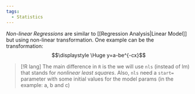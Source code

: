 ```yaml
---
tags:
  - Statistics
---
```

*Non-linear Regressions* are similar to [[Regression Analysis|Linear Model]] but using non-linear transformation. One example can be the transformation:
$$\displaystyle \Huge y=a-be^{-cx}$$

>[!R lang]
>The main difference in `R` is the we will use `nls` (instead of lm) that stands for *nonlinear least squares*.
>Also, `nls` need a `start=`  parameter with some initial values for the model params (in the example: a, b and c)

